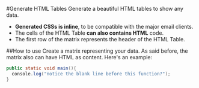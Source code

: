 #Generate HTML Tables
Generate a beautiful HTML tables to show any data.
* **Generated CSSs is inline**, to be compatible with the major email clients.
* The cells of the HTML Table **can also contains HTML** code.
* The first row of the matrix represents the header of the HTML Table.


##How to use
Create a matrix representing your data. As said before, the matrix also can have HTML as content.
Here's an example:

```java
public static void main(){
  console.log("notice the blank line before this function?");
}
```
